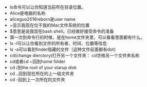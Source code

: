 * ls命令可以让你知道当前所在目录位置。
* Alice是电脑的名称
* aliceguo2016reborn是user name
* ~显示我现在位于我的Mac文件系统的位置
* $意思是说我现在bash shell，已经做好接受命令的准备
* 第一次到命令行的时候，是在home文件夹里，可以看看里面都有什么。
* ls -l可以让你看到文件的所有者、时间、位置等信息
* ls -a可以看到finder隐藏的文件（这种文件前面都有dot）
* cd(change dierctory)打开另一个文件夹： cd空格另一个文件夹名称
* cd或者cd ~回到home folder
* cd /到the root of your starup disk
* cd ..回到现在所在的上一级文件夹
* cd -回到上一次所在的文件夹
